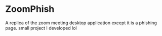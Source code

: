 # ZoomPhish
A replica of the zoom meeting desktop application except it is a phishing page. small project I developed lol

